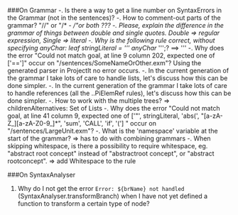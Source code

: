 ###On Grammar
-. Is there a way to get a line number on SyntaxErrors in the Grammar (not in the sentences)?
-. How to comment-out parts of the grammar?  "//" or "/* - */"or both ???
-. Please, explain the difference in the grammar of things between double and single quotes.
Double => regular expression, Single => literal 
-. Why is the following rule correct, without specifying anyChar:
   leaf stringLiteral       = ''' anyChar* ''';? ==> '\''
-. Why does the error "Could not match goal, at line 9 column 202, expected one of ['==']" occur on 
   "/sentences/SomeNameOrOther.exm"? Using the generated parser in ProjectIt no error occurs.
-. In the current generation of the grammar I take lots of care to handle lists, 
   let's discuss how this can be done simpler.
-. In the current generation of the grammar I take lots of care to handle references (all the ..PiElemRef rules), 
   let's discuss how this can be done simpler.
-. How to work with the multiple trees? => childrenAlternatives: Set of Lists
-. Why does the error "Could not match goal, at line 41 column 9, expected one of ['"', stringLiteral, 'abs(', "[a-zA-Z_][a-zA-Z0-9_]*", 'sum', 'CALL', 'if', '(']
       " occur on "/sentences/LargeUnit.exm"?
-. What is the 'namespace' variable at the start of the grammar? => has to do with combining grammars
-. When skipping whitespace, is there a possibility to require whitespace, eg. "abstract root concept" instead of
"abstractroot concept", or "abstract rootconcept". => add Whitespace to the rule
    
###On SyntaxAnalyser
1. Why do I not get the error `Error: ${brName} not handled` (SyntaxAnalyser.transformBranch) when I have not
   yet defined a function to transform a certain type of node?

